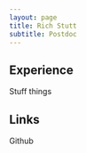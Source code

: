 ```yaml
---
layout: page
title: Rich Stutt
subtitle: Postdoc
---
```


## Experience

Stuff things

## Links

Github
